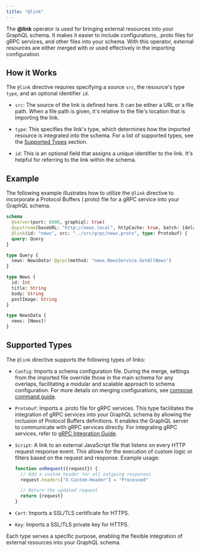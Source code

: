```yaml
---
title: "@link"
---
```


The **@link** operator is used for bringing external resources into your GraphQL schema. It makes it easier to include configurations, .proto files for gRPC services, and other files into your schema. With this operator, external resources are either merged with or used effectively in the importing configuration.

## How it Works

The `@link` directive requires specifying a source `src`, the resource's type `type`, and an optional identifier `id`.

- `src`: The source of the link is defined here. It can be either a URL or a file path. When a file path is given, it's relative to the file's location that is importing the link.

- `type`: This specifies the link's type, which determines how the imported resource is integrated into the schema. For a list of supported types, see the [Supported Types](#supported-types) section.

- `id`: This is an optional field that assigns a unique identifier to the link. It's helpful for referring to the link within the schema.

## Example

The following example illustrates how to utilize the `@link` directive to incorporate a Protocol Buffers (.proto) file for a gRPC service into your GraphQL schema.

```graphql showLineNumbers
schema
  @server(port: 8000, graphiql: true)
  @upstream(baseURL: "http://news.local", httpCache: true, batch: {delay: 10})
  @link(id: "news", src: "../src/grpc/news.proto", type: Protobuf) {
  query: Query
}

type Query {
  news: NewsData! @grpc(method: "news.NewsService.GetAllNews")
}

type News {
  id: Int
  title: String
  body: String
  postImage: String
}

type NewsData {
  news: [News]!
}
```

## Supported Types

The `@link` directive supports the following types of links:

- `Config`: Imports a schema configuration file. During the merge, settings from the imported file override those in the main schema for any overlaps, facilitating a modular and scalable approach to schema configuration. For more details on merging configurations, see [compose command guide](/docs/guides/cli.md#compose).

- `Protobuf`: Imports a .proto file for gRPC services. This type facilitates the integration of gRPC services into your GraphQL schema by allowing the inclusion of Protocol Buffers definitions. It enables the GraphQL server to communicate with gRPC services directly. For integrating gRPC services, refer to [gRPC Integration Guide](/docs/guides/grpc.md).

- `Script`: A link to an external JavaScript file that listens on every HTTP request response event. This allows for the execution of custom logic or filters based on the request and response. Example usage:

  ```javascript showLineNumbers
  function onRequest({request}) {
    // Add a custom header for all outgoing responses
    request.headers["X-Custom-Header"] = "Processed"

    // Return the updated request
    return {request}
  }
  ```

- `Cert`: Imports a SSL/TLS certificate for HTTPS.
- `Key`: Imports a SSL/TLS private key for HTTPS.

Each type serves a specific purpose, enabling the flexible integration of external resources into your GraphQL schema.
